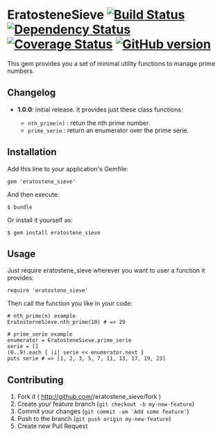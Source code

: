 # EratosteneSieve [![Build Status](https://travis-ci.org/knightq/eratostene_sieve.png?branch=master)](https://travis-ci.org/knightq/eratostene_sieve) [![Dependency Status](https://gemnasium.com/knightq/eratostene_sieve.png)](https://gemnasium.com/knightq/eratostene_sieve) [![Coverage Status](https://coveralls.io/repos/knightq/eratostene_sieve/badge.png)](https://coveralls.io/r/knightq/eratostene_sieve) [![GitHub version](https://badge.fury.io/gh/knightq%2Feratostene_sieve.png)](http://badge.fury.io/gh/knightq%2Feratostene_sieve)

This gem provides you a set of minimal utility functions to manage prime numbers.

## Changelog

  - **1.0.0**: initial release. It provides just these class functions:

    - `nth_prime(n)` : retun the nth prime number.
    - `prime_serie`  : return an enumerator over the prime serie.

## Installation

Add this line to your application's Gemfile:

    gem 'eratostene_sieve'

And then execute:

    $ bundle

Or install it yourself as:

    $ gem install eratostene_sieve

## Usage

  Just require eratostene_sieve wherever you want to user a function it provides:

    require 'eratostene_sieve'

  Then call the function you like in your code:

    # nth_prime(n) example
    EratosterneSieve.nth_prime(10) # => 29

    # prime_serie example
    enumerator = EratosteneSieve.prime_serie
    serie = []
    (0..9).each { |i| serie << enumerator.next }
    puts serie # => [1, 2, 3, 5, 7, 11, 13, 17, 19, 23]

## Contributing

1. Fork it ( http://github.com/<my-github-username>/eratostene_sieve/fork )
2. Create your feature branch (`git checkout -b my-new-feature`)
3. Commit your changes (`git commit -am 'Add some feature'`)
4. Push to the branch (`git push origin my-new-feature`)
5. Create new Pull Request

